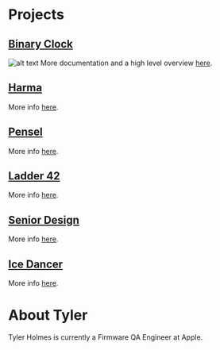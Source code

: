 
# Projects

## [Binary Clock][Binary Clock Link]

![alt text][Binary Clock picture]
More documentation and a high level overview [here][Binary Clock Link].

## [Harma][Harma Link]

More info [here][Harma Link].

## [Pensel][Pensel Link]

More info [here][Pensel Link].

## [Ladder 42][Ladder 42 Link]

More info [here][Ladder 42 Link].

## [Senior Design][Senior Design Link]

More info [here][Senior Design Link].

## [Ice Dancer][Ice Dancer Link]

More info [here][Ice Dancer Link].

# About Tyler

Tyler Holmes is currently a Firmware QA Engineer at Apple.

[//]: # (Binary clock related assets and links:)
[Binary Clock picture]: https://raw.githubusercontent.com/TDHolmes/BinaryClock/master/documents/pictures/BinaryClock_rev1.JPG "Binary Clock v1 displaying 20:31:08 (8:31 PM)"
[Binary Clock Link]: http://binaryclock.holmesengineering.com "Binary Clock Project Page"


[Harma Link]: http://www.google.com "Harma Project Page"
[Pensel Link]: http://www.google.com "Pensel Project Page"
[Ladder 42 Link]: http://www.google.com "Ladder 42 Project Page"
[Senior Design Link]: http://www.google.com "Senior Design Project Page"
[Ice Dancer Link]: http://www.google.com "Ice Dancer Project Page"
